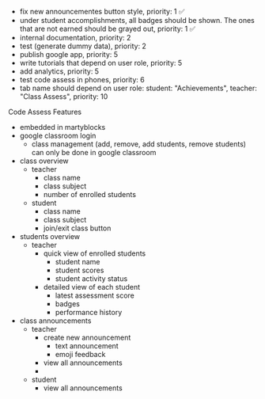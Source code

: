 - fix new announcementes button style, priority: 1 ✅
- under student accomplishments, all badges should be shown. The ones that are not earned should be grayed out, priority: 1 ✅
- internal documentation, priority: 2
- test (generate dummy data), priority: 2
- publish google app, priority: 5
- write tutorials that depend on user role, priority: 5
- add analytics, priority: 5
- test code assess in phones, priority: 6
- tab name should depend on user role: student: "Achievements", teacher: "Class Assess", priority: 10




Code Assess Features
- embedded in martyblocks
- google classroom login
    - class management (add, remove, add students, remove students) can only be done in google classroom
- class overview
    - teacher
        - class name
        - class subject
        - number of enrolled students
    - student
        - class name
        - class subject
        - join/exit class button
- students overview
    - teacher
        - quick view of enrolled students
            - student name
            - student scores
            - student activity status
        - detailed view of each student
            - latest assessment score
            - badges
            - performance history
- class announcements
    - teacher
        - create new announcement
            - text announcement 
            - emoji feedback
        - view all announcements
        -
    - student
        - view all announcements


